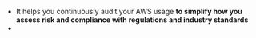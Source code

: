 -  It helps you continuously audit your AWS usage **to simplify how you assess risk and compliance with regulations and industry standards**
- 